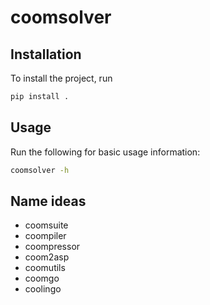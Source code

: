 # coomsolver

## Installation

To install the project, run

```bash
pip install .
```

## Usage

Run the following for basic usage information:

```bash
coomsolver -h
```

## Name ideas

- coomsuite
- coompiler
- coompressor
- coom2asp
- coomutils
- coomgo
- coolingo
